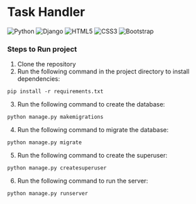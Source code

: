 # Task Handler

![Python](https://img.shields.io/badge/python-3670A0?style=for-the-badge&logo=python&logoColor=ffdd54)
![Django](https://img.shields.io/badge/django-%23092E20.svg?style=for-the-badge&logo=django&logoColor=white)
![HTML5](https://img.shields.io/badge/html5-%23E34F26.svg?style=for-the-badge&logo=html5&logoColor=white)
![CSS3](https://img.shields.io/badge/css3-%231572B6.svg?style=for-the-badge&logo=css3&logoColor=white)
![Bootstrap](https://img.shields.io/badge/bootstrap-%23563D7C.svg?style=for-the-badge&logo=bootstrap&logoColor=white)

### Steps to Run project

1. Clone the repository
2. Run the following command in the project directory to install dependencies:

```
pip install -r requirements.txt
```

3. Run the following command to create the database:

```
python manage.py makemigrations
```

4. Run the following command to migrate the database:

```
python manage.py migrate
```

5. Run the following command to create the superuser:

```
python manage.py createsuperuser
```

6. Run the following command to run the server:

```
python manage.py runserver
```
